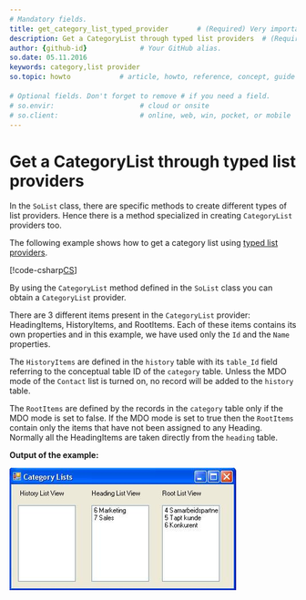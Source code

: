 ```yaml
---
# Mandatory fields.
title: get_category_list_typed_provider       # (Required) Very important for SEO.
description: Get a CategoryList through typed list providers  # (Required) Important for SEO.
author: {github-id}             # Your GitHub alias.
so.date: 05.11.2016
keywords: category,list provider
so.topic: howto            # article, howto, reference, concept, guide

# Optional fields. Don't forget to remove # if you need a field.
# so.envir:                     # cloud or onsite
# so.client:                    # online, web, win, pocket, or mobile
---
```


# Get a CategoryList through typed list providers

In the `SoList` class, there are specific methods to create different types of list providers. Hence there is a method specialized in creating `CategoryList` providers too.

The following example shows how to get a category list using [typed list providers][1].

[!code-csharp[CS](includes/get-catlist-typed.cs)]

By using the `CategoryList` method defined in the `SoList` class you can obtain a `CategoryList` provider.

There are 3 different items present in the `CategoryList` provider: HeadingItems, HistoryItems, and RootItems. Each of these items contains its own properties and in this example, we have used only the `Id` and the `Name` properties.

The `HistoryItems` are defined in the `history` table with its `table_Id` field referring to the conceptual table ID of the `category` table. Unless the MDO mode of the `Contact` list is turned on, no record will be added to the `history` table.

The `RootItems` are defined by the records in the `category` table only if the MDO mode is set to false. If the MDO mode is set to true then the `RootItems` contain only the items that have not been assigned to any Heading. Normally all the HeadingItems are taken directly from the `heading` table.

**Output of the example:**

![01][img1]

<!-- Referenced links -->
[1]: typed-list.md

<!-- Referenced images -->
[img1]: media/image002.jpg
